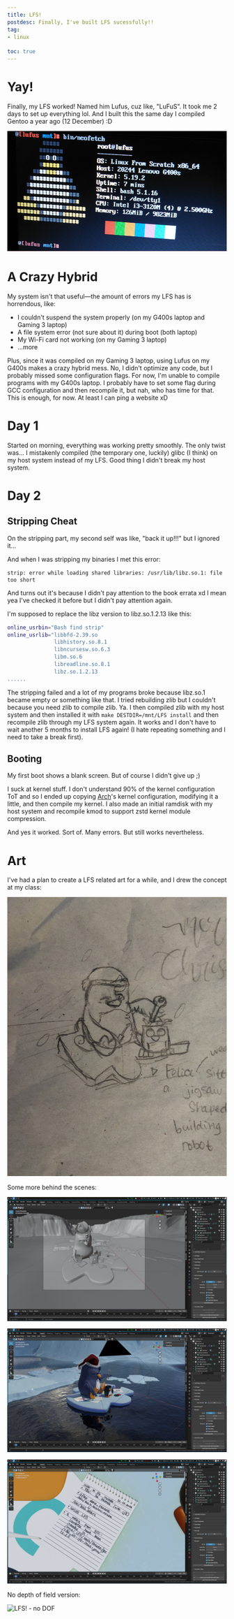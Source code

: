 ```yaml
---
title: LFS!
postdesc: Finally, I've built LFS sucessfully!!
tag:
- linux

toc: true
---
```


# Yay!
Finally, my LFS worked! Named him Lufus, cuz like, "LuFuS". It took me 2 days to set up everything lol. And I built this the same day I compiled Gentoo a year ago (12 December) :D

![lfs](/blog/image/lfs.png)

# A Crazy Hybrid
My system isn't that useful—the amount of errors my LFS has is horrendous, like:
- I couldn't suspend the system properly (on my G400s laptop and Gaming 3 laptop)
- A file system error (not sure about it) during boot (both laptop)
- My Wi-Fi card not working (on my Gaming 3 laptop)
- ...more

Plus, since it was compiled on my Gaming 3 laptop, using Lufus on my G400s makes a crazy hybrid mess. No, I didn't optimize any code, but I probably missed some configuration flags. For now, I'm unable to compile programs with my G400s laptop. I probably have to set some flag during GCC configuration and then recompile it, but nah, who has time for that. This is enough, for now. At least I can ping a website xD

# Day 1
Started on morning, everything was working pretty smoothly. The only twist was... I mistakenly compiled (the temporary one, luckily) glibc (I think) on my host system instead of my LFS. Good thing I didn't break my host system.

# Day 2
## Stripping Cheat
On the stripping part, my second self was like, "back it up!!!" but I ignored it... 

And when I was stripping my binaries I met this error:

```
strip: error while loading shared libraries: /usr/lib/libz.so.1: file too short
```

And turns out it's because I didn't pay attention to the book errata xd I mean yea I've checked it before but I didn't pay attention again. 

I'm supposed to replace the libz version to libz.so.1.2.13 like this:
```bash
online_usrbin="Bash find strip"
online_usrlib="libbfd-2.39.so
               libhistory.so.8.1
               libncursesw.so.6.3
               libm.so.6
               libreadline.so.8.1
               libz.so.1.2.13
......
```

The stripping failed and a lot of my programs broke because libz.so.1 became empty or something like that. I tried rebuilding zlib but I couldn't because you need zlib to compile zlib. Ya. I then compiled zlib with my host system and then installed it with `make DESTDIR=/mnt/LFS install` and then recompile zlib through my LFS system again. It works and I don't have to wait another 5 months to install LFS again! (I hate repeating something and I need to take a break first).

## Booting
My first boot shows a blank screen. But of course I didn't give up ;)

I suck at kernel stuff. I don't understand 90% of the kernel configuration ToT and so I ended up copying [Arch](https://archlinux.org)'s kernel configuration, modifying it a little, and then compile my kernel. I also made an initial ramdisk with my host system and recompile kmod to support zstd kernel module compression.

And yes it worked. Sort of. Many errors. But still works nevertheless.

# Art
I've had a plan to create a LFS related art for a while, and I drew the concept at my class:

![LFS! Concept](/blog/image/lfs-concept.jpg)

Some more behind the scenes:

![LFS extra 1](/blog/image/lfs-extra-1.png)

![LFS extra 2](/blog/image/lfs-extra-2.png)

![LFS extra 3](/blog/image/lfs-extra-3.png)


No depth of field version:

![LFS! - no DOF](/blog/image/lfs-no-dof.png)
